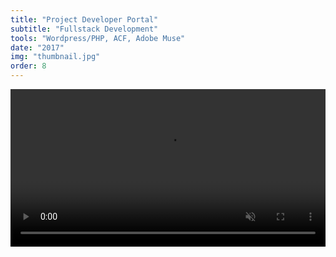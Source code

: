 ```yaml
---
title: "Project Developer Portal"
subtitle: "Fullstack Development"
tools: "Wordpress/PHP, ACF, Adobe Muse"
date: "2017"
img: "thumbnail.jpg"
order: 8
---
```


<video style="padding: 0 0 40px 0;" width="100%" muted controls loop>
    <source src="gs4gg-portal-demo.mp4" type="video/mp4">
</video>
